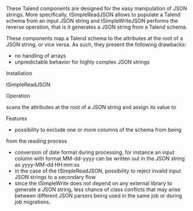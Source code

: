 These Talend components are designed for the easy manipulation of JSON strings.
More specifically, tSimpleReadJSON allows to populate a Talend schema from an input JSON string and
tSimpleWriteJSON performs the reverse operation, that is it generates a JSON string from a Talend schema.

These components map a Talend schema to the attributes at the root of a JSON string, or vice versa. As such, they present the following drawbacks:
- no handling of arrays
- unpredictable behavior for highly complex JSON strings


Installation



tSimpleReadJSON

Operation

scans the attributes at the root of a JSON string and assign its value to


Features
- possibility to exclude one or more columns of the schema from being 


from the reading process
- conversion of date format during processing, for instance an input column with format MM-dd-yyyy can be written
out in the JSON string as yyyy-MM-dd HH:mm:ss
- in the case of the tSimpleReadJSON, possibility to reject invalid input JSON strings to a secondary flow
- since the tSimpleWrite
does not depend on any external library to generate a JSON string, less chance of class conflicts that may arise
between different JSON parsers being used in the same job or during job migrations.

